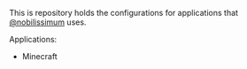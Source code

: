 This is repository holds the configurations for applications that [@nobilissimum](https://github.com/nobilissimum) uses.

Applications:
- Minecraft
